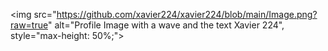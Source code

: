   <img src="https://github.com/xavier224/xavier224/blob/main/Image.png?raw=true" alt="Profile Image with a wave and the text Xavier 224", style="max-height: 50%;">
